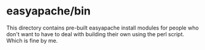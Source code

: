 easyapache/bin
==============

This directory contains pre-built easyapache install modules for people who don't
want to have to deal with building their own using the perl script. Which is fine
by me.

